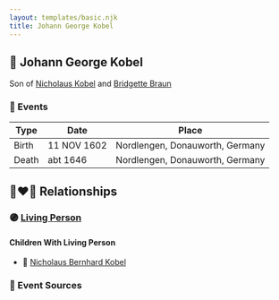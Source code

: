 ```yaml
---
layout: templates/basic.njk
title: Johann George Kobel
---
```

## 🔵 Johann George Kobel

Son of [Nicholaus Kobel](/people/4/41497852) and [Bridgette Braun](/people/8/81499716)

### 📆 Events

Type | Date | Place
------ | ------ | ------
Birth | 11 NOV 1602 | Nordlengen, Donauworth, Germany
Death | abt 1646 | Nordlengen, Donauworth, Germany

## 👩‍❤️‍👨 Relationships

### 🟣 [Living Person](/people/1/19897612)

#### Children With Living Person
* 🔵 [Nicholaus Bernhard Kobel](/people/5/51558544)
### 📰 Event Sources
